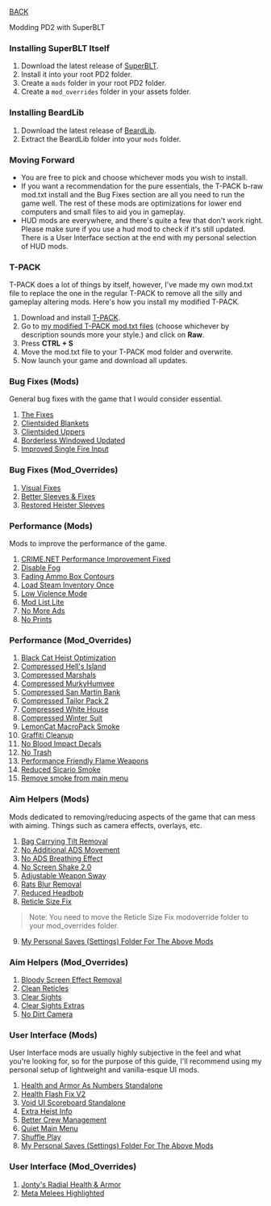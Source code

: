 
[BACK](..)

Modding PD2 with SuperBLT

### Installing SuperBLT Itself
1. Download the latest release of [SuperBLT](https://superblt.znix.xyz/#:~:text=wsock32%3Dn%2Cb%22%20%25command%25-,download%20the%20latest%20release%20dll,-%2C%0Aand%20place%20it).
2. Install it into your root PD2 folder.
3. Create a `mods` folder in your root PD2 folder.
4. Create a `mod_overrides` folder in your assets folder.

### Installing BeardLib
1. Download the latest release of [BeardLib](https://modworkshop.net/mod/14924).
2. Extract the BeardLib folder into your `mods` folder.

### Moving Forward
- You are free to pick and choose whichever mods you wish to install. 
- If you want a recommendation for the pure essentials, the T-PACK b-raw mod.txt install and the Bug Fixes section are all you need to run the game well. The rest of these mods are optimizations for lower end computers and small files to aid you in gameplay.
- HUD mods are everywhere, and there's quite a few that don't work right. Please make sure if you use a hud mod to check if it's still updated. There is a User Interface section at the end with my personal selection of HUD mods.

### T-PACK
T-PACK does a lot of things by itself, however, I've made my own mod.txt file to replace the one in the regular T-PACK to remove all the silly and gameplay altering mods. Here's how you install my modified T-PACK.
1. Download and install [T-PACK](https://pd2mods.z77.fr/t-pack.html).
2. Go to [my modified T-PACK mod.txt files](https://gist.github.com/Biblioklept/4db89e8ef03738c99b9c73bb64fa89fa) (choose whichever by description sounds more your style.) and click on **Raw**.
3. Press **CTRL + S**
4. Move the mod.txt file to your T-PACK mod folder and overwrite.
5. Now launch your game and download all updates.

### Bug Fixes (Mods)
General bug fixes with the game that I would consider essential.

1. [The Fixes](https://modworkshop.net/mod/23732)
2. [Clientsided Blankets](https://modworkshop.net/mod/32055)
3. [Clientsided Uppers](https://modworkshop.net/mod/29645)
4. [Borderless Windowed Updated](https://modworkshop.net/mod/27683)
5. [Improved Single Fire Input](https://modworkshop.net/mod/40710)

### Bug Fixes (Mod_Overrides)
1. [Visual Fixes](https://modworkshop.net/mod/37161)
2. [Better Sleeves & Fixes](https://modworkshop.net/mod/34542)
3. [Restored Heister Sleeves](https://modworkshop.net/mod/33204)

### Performance (Mods)
Mods to improve the performance of the game.

1. [CRIME.NET Performance Improvement Fixed](https://modworkshop.net/mod/42769)
2. [Disable Fog](https://modworkshop.net/mod/32328)
3. [Fading Ammo Box Contours](https://modworkshop.net/mod/37310)
4. [Load Steam Inventory Once](https://modworkshop.net/mod/24008)
5. [Low Violence Mode](https://modworkshop.net/mod/14602)
6. [Mod List Lite](https://modworkshop.net/mod/40504)
7. [No More Ads](https://modworkshop.net/mod/34268)
8. [No Prints](https://modworkshop.net/mod/21549)

### Performance (Mod_Overrides)
1. [Black Cat Heist Optimization](https://modworkshop.net/mod/34645)
2. [Compressed Hell's Island](https://modworkshop.net/mod/29420)
3. [Compressed Marshals](https://modworkshop.net/mod/38240)
3. [Compressed MurkyHumvee](https://modworkshop.net/mod/25896)
4. [Compressed San Martin Bank](https://modworkshop.net/mod/29382)
5. [Compressed Tailor Pack 2](https://modworkshop.net/mod/26764)
6. [Compressed White House](https://modworkshop.net/mod/29447)
7. [Compressed Winter Suit](https://modworkshop.net/mod/25951)
8. [LemonCat MacroPack Smoke](https://modworkshop.net/mod/15173)
9. [Graffiti Cleanup](https://modworkshop.net/mod/19278)
10. [No Blood Impact Decals](https://modworkshop.net/mod/25468)
11. [No Trash](https://modworkshop.net/mod/12465)
12. [Performance Friendly Flame Weapons](https://modworkshop.net/mod/23006)
13. [Reduced Sicario Smoke](https://modworkshop.net/mod/22674)
14. [Remove smoke from main menu](https://modworkshop.net/mod/25372)

### Aim Helpers (Mods)
Mods dedicated to removing/reducing aspects of the game that can mess with aiming. Things such as camera effects, overlays, etc.

1. [Bag Carrying Tilt Removal](https://modworkshop.net/mod/16487)
2. [No Additional ADS Movement](https://modworkshop.net/mod/32461)
3. [No ADS Breathing Effect](https://modworkshop.net/mod/21246)
4. [No Screen Shake 2.0](https://modworkshop.net/mod/34446)
5. [Adjustable Weapon Sway](https://modworkshop.net/mod/33179)
6. [Rats Blur Removal](https://modworkshop.net/mod/15368)
7. [Reduced Headbob](https://modworkshop.net/mod/36376)
8. [Reticle Size Fix](https://modworkshop.net/mod/29162)
> Note: You need to move the Reticle Size Fix modoverride folder to your mod_overrides folder.
9. [My Personal Saves (Settings) Folder For The Above Mods](./dl/saves-aim.7z)

### Aim Helpers (Mod_Overrides)
1. [Bloody Screen Effect Removal](https://modworkshop.net/mod/32280)
2. [Clean Reticles](https://modworkshop.net/mod/36107)
3. [Clear Sights](https://modworkshop.net/mod/20896)
4. [Clear Sights Extras](https://modworkshop.net/mod/27788)
5. [No Dirt Camera](https://modworkshop.net/mod/833)

### User Interface (Mods)
User Interface mods are usually highly subjective in the feel and what you're looking for, so for the purpose of this guide, I'll recommend using my personal setup of lightweight and vanilla-esque UI mods.

1. [Health and Armor As Numbers Standalone](https://modworkshop.net/mod/30159)
2. [Health Flash Fix V2](https://modworkshop.net/mod/39838)
3. [Void UI Scoreboard Standalone](https://modworkshop.net/mod/30948)
4. [Extra Heist Info](https://modworkshop.net/mod/31915)
5. [Better Crew Management](https://modworkshop.net/mod/30505)
6. [Quiet Main Menu](https://modworkshop.net/mod/38037)
7. [Shuffle Play](https://modworkshop.net/mod/37959)
8. [My Personal Saves (Settings) Folder For The Above Mods](./dl/saves-hud.7z)

### User Interface (Mod_Overrides)
1. [Jonty's Radial Health & Armor](https://modworkshop.net/mod/29042)
2. [Meta Melees Highlighted](https://modworkshop.net/mod/23043)